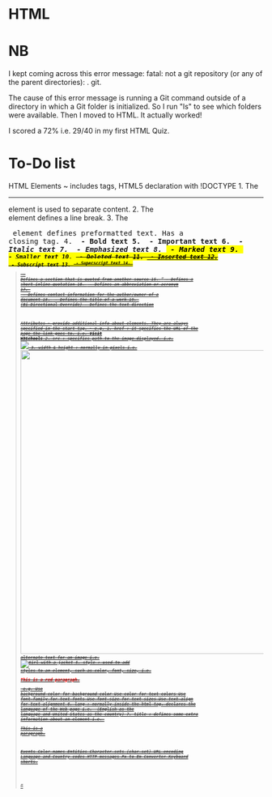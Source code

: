 # HTML

# NB
I kept coming across this error message: 
    fatal: not a git repository (or any of the parent directories): . git. 

The cause of this error message is running a Git command outside of a directory in which a Git folder is initialized.
So I run "ls" to see which folders were available. Then I moved to HTML. It actually worked!

I scored a 72% i.e. 29/40 in my first HTML Quiz.

# To-Do list
HTML Elements ~ includes tags, HTML5 declaration with !DOCTYPE
                1. The <hr> element is used to separate content.
                2. The <br> element defines a line break.
                3. The <pre> element defines preformatted text. Has a closing tag.
                4. <b> - Bold text
                5. <strong> - Important text
                6. <i> - Italic text
                7. <em> - Emphasized text
                8. <mark> - Marked text
                9. <small> - Smaller text
                10. <del> - Deleted text
                11. <ins> - Inserted text
                12. <sub> - Subscript text
                13. <sup> - Superscript text
                14. <blockquote> - Defines a section that is quoted from another source
                15. <q> - Defines a short inline quotation
                16. <abbr> - Defines an abbreviation or acronym
                17. <address> - Defines contact information for the author/owner of a document
                18. <cite> - Defines the title of a work
                19. <bdo> (Bi-Directional Override) - Defines the text direction
                
Attributes  ~ provide additional info about elements. They are always specified in the start tag.
            ~ e.g.  1. href : it specifies the URL of the page the link goes to. i.e. <a href="https://www.w3schools.com">Visit W3Schools</a>
                    2. src : specifies path to the image displayed. i.e. <img src="img_girl.jpg">
                    3. width & height : normally in pixels i.e. <img src="img_girl.jpg" width="500" height="600">
                    4. alt : specifies an alternate text for an image i.e. <img src="img_girl.jpg" alt="Girl with a jacket">
                    5. style : used to add styles to an element, such as color, font, size, i.e. <p style="color:red;">This is a red paragraph.</p> 
                        e.g.
                        Use background-color for background color
                        Use color for text colors
                        Use font-family for text fonts 
                        Use font-size for text sizes 
                        Use text-align for text alignment
                    6. lang : normally inside the html tag. declares the language of the Web page i.e. <html lang="en-US"> (English as the language and United States as the country)
                    7. title : defines some extra information about an element i.e. <p title="I'm a tooltip">This is a paragraph.</p>

Events
Color names
Entities
Character-sets (char-set)
URL encoding
Language and Country codes
HTTP messages
Px to Em Converter
Keyboard shorts.